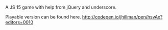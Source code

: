 A JS 15 game with help from jQuery and underscore.

Playable version can be found here.
http://codepen.io/jhillman/pen/hsvAx?editors=0010
